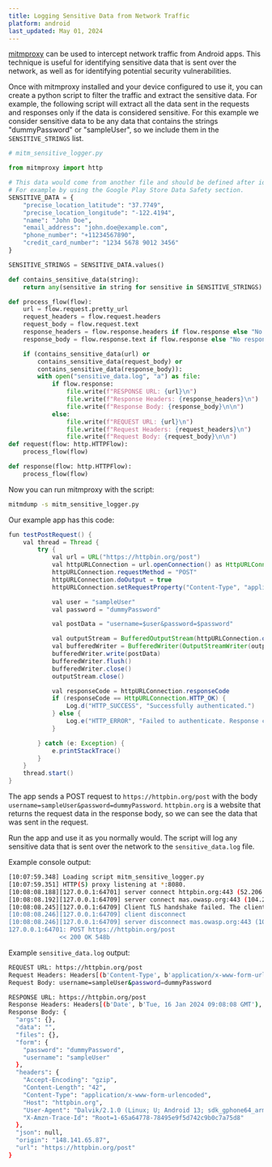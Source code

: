 ```yaml
---
title: Logging Sensitive Data from Network Traffic
platform: android
last_updated: May 01, 2024
---
```


[mitmproxy](../../tools/network/MASTG-TOOL-0097.md) can be used to intercept network traffic from Android apps. This technique is useful for identifying sensitive data that is sent over the network, as well as for identifying potential security vulnerabilities.

Once with mitmproxy installed and your device configured to use it, you can create a python script to filter the traffic and extract the sensitive data. For example, the following script will extract all the data sent in the requests and responses only if the data is considered sensitive. For this example we consider sensitive data to be any data that contains the strings "dummyPassword" or "sampleUser", so we include them in the `SENSITIVE_STRINGS` list.

```python
# mitm_sensitive_logger.py

from mitmproxy import http

# This data would come from another file and should be defined after identifying the data that is considered sensitive for this application.
# For example by using the Google Play Store Data Safety section.
SENSITIVE_DATA = {
    "precise_location_latitude": "37.7749",
    "precise_location_longitude": "-122.4194",
    "name": "John Doe",
    "email_address": "john.doe@example.com",
    "phone_number": "+11234567890",
    "credit_card_number": "1234 5678 9012 3456"
}

SENSITIVE_STRINGS = SENSITIVE_DATA.values()

def contains_sensitive_data(string):
    return any(sensitive in string for sensitive in SENSITIVE_STRINGS)

def process_flow(flow):
    url = flow.request.pretty_url
    request_headers = flow.request.headers
    request_body = flow.request.text
    response_headers = flow.response.headers if flow.response else "No response"
    response_body = flow.response.text if flow.response else "No response"

    if (contains_sensitive_data(url) or 
        contains_sensitive_data(request_body) or 
        contains_sensitive_data(response_body)):
        with open("sensitive_data.log", "a") as file:
            if flow.response:
                file.write(f"RESPONSE URL: {url}\n")
                file.write(f"Response Headers: {response_headers}\n")
                file.write(f"Response Body: {response_body}\n\n")
            else:
                file.write(f"REQUEST URL: {url}\n")
                file.write(f"Request Headers: {request_headers}\n")
                file.write(f"Request Body: {request_body}\n\n")
def request(flow: http.HTTPFlow):
    process_flow(flow)

def response(flow: http.HTTPFlow):
    process_flow(flow)
```

Now you can run mitmproxy with the script:

```bash
mitmdump -s mitm_sensitive_logger.py
```

Our example app has this code:

```java
fun testPostRequest() {
    val thread = Thread {
        try {
            val url = URL("https://httpbin.org/post")
            val httpURLConnection = url.openConnection() as HttpURLConnection
            httpURLConnection.requestMethod = "POST"
            httpURLConnection.doOutput = true
            httpURLConnection.setRequestProperty("Content-Type", "application/x-www-form-urlencoded")

            val user = "sampleUser"
            val password = "dummyPassword"

            val postData = "username=$user&password=$password"

            val outputStream = BufferedOutputStream(httpURLConnection.outputStream)
            val bufferedWriter = BufferedWriter(OutputStreamWriter(outputStream, "UTF-8"))
            bufferedWriter.write(postData)
            bufferedWriter.flush()
            bufferedWriter.close()
            outputStream.close()

            val responseCode = httpURLConnection.responseCode
            if (responseCode == HttpURLConnection.HTTP_OK) {
                Log.d("HTTP_SUCCESS", "Successfully authenticated.")
            } else {
                Log.e("HTTP_ERROR", "Failed to authenticate. Response code: $responseCode")
            }

        } catch (e: Exception) {
            e.printStackTrace()
        }
    }
    thread.start()
}
```

The app sends a POST request to `https://httpbin.org/post` with the body `username=sampleUser&password=dummyPassword`. `httpbin.org` is a website that returns the request data in the response body, so we can see the data that was sent in the request.

Run the app and use it as you normally would. The script will log any sensitive data that is sent over the network to the `sensitive_data.log` file.

Example console output:

```bash
[10:07:59.348] Loading script mitm_sensitive_logger.py
[10:07:59.351] HTTP(S) proxy listening at *:8080.
[10:08:08.188][127.0.0.1:64701] server connect httpbin.org:443 (52.206.94.89:443)
[10:08:08.192][127.0.0.1:64709] server connect mas.owasp.org:443 (104.22.27.77:443)
[10:08:08.245][127.0.0.1:64709] Client TLS handshake failed. The client does not trust the proxy's certificate for mas.owasp.org (OpenSSL Error([('SSL routines', '', 'ssl/tls alert certificate unknown')]))
[10:08:08.246][127.0.0.1:64709] client disconnect
[10:08:08.246][127.0.0.1:64709] server disconnect mas.owasp.org:443 (104.22.27.77:443)
127.0.0.1:64701: POST https://httpbin.org/post
              << 200 OK 548b
```

Example `sensitive_data.log` output:

```bash
REQUEST URL: https://httpbin.org/post
Request Headers: Headers[(b'Content-Type', b'application/x-www-form-urlencoded'), (b'User-Agent', b'Dalvik/2.1.0 (Linux; U; Android 13; sdk_gphone64_arm64 Build/TE1A.220922.021)'), (b'Host', b'httpbin.org'), (b'Connection', b'Keep-Alive'), (b'Accept-Encoding', b'gzip'), (b'Content-Length', b'42')]
Request Body: username=sampleUser&password=dummyPassword

RESPONSE URL: https://httpbin.org/post
Response Headers: Headers[(b'Date', b'Tue, 16 Jan 2024 09:08:08 GMT'), (b'Content-Type', b'application/json'), (b'Content-Length', b'548'), (b'Connection', b'keep-alive'), (b'Server', b'gunicorn/19.9.0'), (b'Access-Control-Allow-Origin', b'*'), (b'Access-Control-Allow-Credentials', b'true')]
Response Body: {
  "args": {}, 
  "data": "", 
  "files": {}, 
  "form": {
    "password": "dummyPassword", 
    "username": "sampleUser"
  }, 
  "headers": {
    "Accept-Encoding": "gzip", 
    "Content-Length": "42", 
    "Content-Type": "application/x-www-form-urlencoded", 
    "Host": "httpbin.org", 
    "User-Agent": "Dalvik/2.1.0 (Linux; U; Android 13; sdk_gphone64_arm64 Build/TE1A.220922.021)", 
    "X-Amzn-Trace-Id": "Root=1-65a64778-78495e9f5d742c9b0c7a75d8"
  }, 
  "json": null, 
  "origin": "148.141.65.87", 
  "url": "https://httpbin.org/post"
}
```
